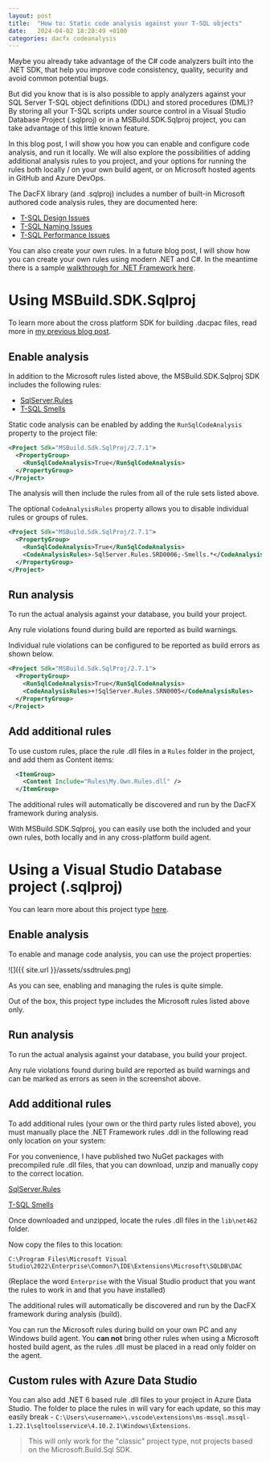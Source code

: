 ```yaml
---
layout: post
title:  "How to: Static code analysis against your T-SQL objects"
date:   2024-04-02 18:28:49 +0100
categories: dacfx codeanalysis
---
```


Maybe you already take advantage of the C# code analyzers built into the .NET SDK, that help you improve code consistency, quality, security and avoid common potential bugs. 

But did you know that is is also possible to apply analyzers against your SQL Server T-SQL object definitions (DDL) and stored procedures (DML)? By storing all your T-SQL scripts under source control in a Visual Studio Database Project (.sqlproj) or in a MSBuild.SDK.Sqlproj project, you can take advantage of this little known feature.

In this blog post, I will show you how you can enable and configure code analysis, and run it locally. We will also explore the possibilities of adding additional analysis rules to you project, and your options for running the rules both locally / on your own build agent, or on Microsoft hosted agents in GitHub and Azure DevOps.

The DacFX library (and .sqlproj) includes a number of built-in Microsoft authored code analysis rules, they are documented here:

- [T-SQL Design Issues](https://learn.microsoft.com/en-us/previous-versions/visualstudio/visual-studio-2010/dd193411(v=vs.100))
- [T-SQL Naming Issues](https://learn.microsoft.com/en-us/previous-versions/visualstudio/visual-studio-2010/dd193246(v=vs.100))
- [T-SQL Performance Issues](https://learn.microsoft.com/en-us/previous-versions/visualstudio/visual-studio-2010/dd172117(v=vs.100))

You can also create your own rules. In a future blog post, I will show how you can create your own rules using modern .NET and C#. In the meantime there is a sample [walkthrough for .NET Framework here](https://learn.microsoft.com/sql/ssdt/walkthrough-author-custom-static-code-analysis-rule-assembly). 

# Using MSBuild.SDK.Sqlproj

To learn more about the cross platform SDK for building .dacpac files, read more in [my previous blog post](https://erikej.github.io/efcore/2020/05/11/ssdt-dacpac-netcore.html).

## Enable analysis

In addition to the Microsoft rules listed above, the MSBuild.SDK.Sqlproj SDK includes the following rules:  

- [SqlServer.Rules](https://github.com/tcartwright/SqlServer.Rules/blob/master/docs/table_of_contents.md)
- [T-SQL Smells](https://github.com/davebally/TSQL-Smells)

Static code analysis can be enabled by adding the `RunSqlCodeAnalysis` property to the project file:

```xml
<Project Sdk="MSBuild.Sdk.SqlProj/2.7.1">
  <PropertyGroup>
    <RunSqlCodeAnalysis>True</RunSqlCodeAnalysis>
  </PropertyGroup>
</Project>
```
The analysis will then include the rules from all of the rule sets listed above.

The optional `CodeAnalysisRules` property allows you to disable individual rules or groups of rules.

```xml
<Project Sdk="MSBuild.Sdk.SqlProj/2.7.1">
  <PropertyGroup>
    <RunSqlCodeAnalysis>True</RunSqlCodeAnalysis>
    <CodeAnalysisRules>-SqlServer.Rules.SRD0006;-Smells.*</CodeAnalysisRules>
  </PropertyGroup>
</Project>
```

## Run analysis

To run the actual analysis against your database, you build your project.

Any rule violations found during build are reported as build warnings.

Individual rule violations can be configured to be reported as build errors as shown below.

```xml
<Project Sdk="MSBuild.Sdk.SqlProj/2.7.1">
  <PropertyGroup>
    <RunSqlCodeAnalysis>True</RunSqlCodeAnalysis>
    <CodeAnalysisRules>+!SqlServer.Rules.SRN0005</CodeAnalysisRules>
  </PropertyGroup>
</Project>
```

## Add additional rules

To use custom rules, place the rule .dll files in a `Rules` folder in the project, and add them as Content items:

```xml
  <ItemGroup>
    <Content Include="Rules\My.Own.Rules.dll" />
  </ItemGroup>
```

The additional rules will automatically be discovered and run by the DacFX framework during analysis.

With MSBuild.SDK.Sqlproj, you can easily use both the included and your own rules, both locally and in any cross-platform build agent.

# Using a Visual Studio Database project (.sqlproj)

You can learn more about this project type [here](https://visualstudio.microsoft.com/vs/features/ssdt/).

## Enable analysis

To enable and manage code analysis, you can use the project properties:

![]({{ site.url }}/assets/ssdtrules.png)

As you can see, enabling and managing the rules is quite simple.

Out of the box, this project type includes the Microsoft rules listed above only.

## Run analysis

To run the actual analysis against your database, you build your project.

Any rule violations found during build are reported as build warnings and can be marked as errors as seen in the screenshot above.

## Add additional rules

To add additional rules (your own or the third party rules listed above), you must manually place the .NET Framework rules .ddl in the following read only location on your system:


For you convenience, I have published two NuGet packages with precompiled rule .dll files, that you can download, unzip and manually copy to the correct location. 

[SqlServer.Rules](https://www.nuget.org/packages/ErikEJ.DacFX.SqlServer.Rules/)

[T-SQL Smells](https://www.nuget.org/packages/ErikEJ.DacFX.TSQLSmellSCA/)

Once downloaded and unzipped, locate the rules .dll files in the `lib\net462` folder.

Now copy the files to this location:

`C:\Program Files\Microsoft Visual Studio\2022\Enterprise\Common7\IDE\Extensions\Microsoft\SQLDB\DAC`

(Replace the word `Enterprise` with the Visual Studio product that you want the rules to work in and that you have installed)

The additional rules will automatically be discovered and run by the DacFX framework during analysis (build).

You can run the Microsoft rules during build on your own PC and any Windows build agent. You **can not** bring other rules when using a Microsoft hosted build agent, as the rules .dll must be placed in a read only folder on the agent.

## Custom rules with Azure Data Studio

You can also add .NET 6 based rule .dll files to your project in Azure Data Studio. The folder to place the rules in will vary for each update, so this may easily break - `C:\Users\<username>\.vscode\extensions\ms-mssql.mssql-1.22.1\sqltoolsservice\4.10.2.1\Windows\Extensions`. 

> This will only work for the "classic" project type, not projects based on the Microsoft.Build.Sql SDK.
